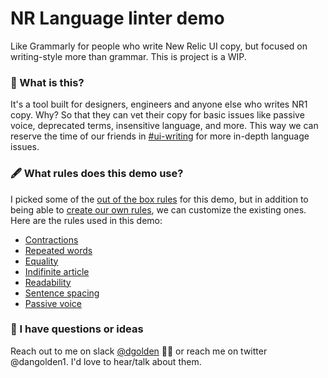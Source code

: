 # NR Language linter demo
Like Grammarly for people who write New Relic UI copy, but focused on writing-style more than grammar. This is project is a WIP.

### 🧐 What is this?
It's a tool built for designers, engineers and anyone else who writes NR1 copy. Why? So that they can vet their copy for basic issues like passive voice, deprecated terms, insensitive language, and more. This way we can reserve the time of our friends in [#ui-writing](https://newrelic.slack.com/archives/CE7FX92TF) for more in-depth language issues.

### 🖋️ What rules does this demo use?
I picked some of the [out of the box rules](https://unifiedjs.com/explore/keyword/retext-plugin/) for this demo, but in addition to being able to [create our own rules](https://unifiedjs.com/learn/guide/create-a-plugin/), we can customize the existing ones. Here are the rules used in this demo:

- [Contractions](https://unifiedjs.com/explore/package/retext-contractions/)
- [Repeated words](https://unifiedjs.com/explore/package/retext-repeated-words/)
- [Equality](https://unifiedjs.com/explore/package/retext-equality/)
- [Indifinite article](https://unifiedjs.com/explore/package/retext-indefinite-article/)
- [Readability](https://unifiedjs.com/explore/package/retext-readability/)
- [Sentence spacing](https://unifiedjs.com/explore/package/retext-sentence-spacing/)
- [Passive voice](https://unifiedjs.com/explore/package/retext-passive/)

### 💬 I have questions or ideas
Reach out to me on slack [@dgolden](https://newrelic.slack.com/archives/DJZP8JQ8M) 👋🏽 or reach me on twitter @dangolden1. I'd love to hear/talk about them.
